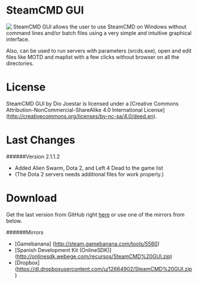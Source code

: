 SteamCMD GUI
============
<img align="left" src="https://dl.dropboxusercontent.com/u/12664902/SteamCMDGUI.png" />
SteamCMD GUI allows the user to use SteamCMD on Windows without command lines and/or batch files using a very simple and intuitive graphical interface.

Also, can be used to run servers with parameters (srcds.exe), open and edit files like MOTD and maplist with a few clicks without browser on all the directories.

License
============
SteamCMD GUI by Dio Joestar is licensed under a [Creative Commons Attribution-NonCommercial-ShareAlike 4.0 International License] (http://creativecommons.org/licenses/by-nc-sa/4.0/deed.en).

Last Changes
============
######Version 2.1.1.2
* Added Alien Swarm, Dota 2, and Left 4 Dead to the game list
 * (The Dota 2 servers needs additional files for work properly.)

Download
============
Get the last version from GitHub right [here](https://github.com/DioJoestar/SteamCMD-GUI/releases/latest) or use one of the mirrors from below.

######Mirrors
* [Gamebanana] (http://steam.gamebanana.com/tools/5560)
* [Spanish Development Kit (OnlineSDK)] (http://onlinesdk.webege.com/recursos/SteamCMD%20GUI.zip)
* [Dropbox] (https://dl.dropboxusercontent.com/u/12664902/SteamCMD%20GUI.zip)

